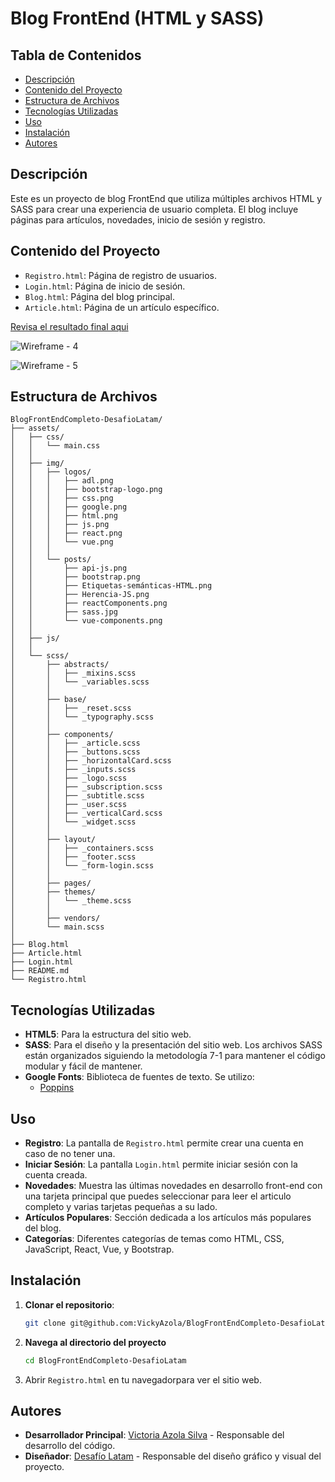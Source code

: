 # Blog FrontEnd (HTML y SASS)

## Tabla de Contenidos

- [Descripción](#descripción)
- [Contenido del Proyecto](#contenido-del-proyecto)
- [Estructura de Archivos](#estructura-de-archivos)
- [Tecnologías Utilizadas](#tecnologías-utilizadas)
- [Uso](#uso)
- [Instalación](#instalación)
- [Autores](#autores)

## Descripción

Este es un proyecto de blog FrontEnd que utiliza múltiples archivos HTML y SASS para crear una 
experiencia de usuario completa. El blog incluye páginas para artículos, novedades, inicio de sesión 
y registro.

## Contenido del Proyecto
- `Registro.html`: Página de registro de usuarios.
- `Login.html`: Página de inicio de sesión.
- `Blog.html`: Página del blog principal.
- `Article.html`: Página de un artículo específico.

[Revisa el resultado final aqui](https://vickyazola.github.io/BlogFrontEndCompleto-DesafioLatam/)

![Wireframe - 4](https://github.com/VickyAzola/BlogFrontEndCompleto-DesafioLatam/assets/116470398/9ac683bf-81e5-4331-ba11-3e9e51403c8d)

![Wireframe - 5](https://github.com/VickyAzola/BlogFrontEndCompleto-DesafioLatam/assets/116470398/edc34023-ff5d-4283-b1f0-7dee8a9fc08f)


## Estructura de Archivos

```plaintext
BlogFrontEndCompleto-DesafioLatam/
├── assets/
│   ├── css/
│   │   └── main.css
│   │
│   ├── img/
│   │   ├── logos/
│   │   │   ├── adl.png
│   │   │   ├── bootstrap-logo.png
│   │   │   ├── css.png
│   │   │   ├── google.png
│   │   │   ├── html.png
│   │   │   ├── js.png
│   │   │   ├── react.png
│   │   │   └── vue.png
│   │   │
│   │   └── posts/
│   │       ├── api-js.png 
│   │       ├── bootstrap.png 
│   │       ├── Etiquetas-semánticas-HTML.png 
│   │       ├── Herencia-JS.png
│   │       ├── reactComponents.png 
│   │       ├── sass.jpg
│   │       └── vue-components.png 
│   │
│   ├── js/
│   │    
│   └── scss/
│       ├── abstracts/
│       │   ├── _mixins.scss
│       │   └── _variables.scss
│       │ 
│       ├── base/
│       │   ├── _reset.scss
│       │   └── _typography.scss
│       │ 
│       ├── components/
│       │   ├── _article.scss
│       │   ├── _buttons.scss
│       │   ├── _horizontalCard.scss
│       │   ├── _inputs.scss
│       │   ├── _logo.scss
│       │   ├── _subscription.scss
│       │   ├── _subtitle.scss
│       │   ├── _user.scss
│       │   ├── _verticalCard.scss
│       │   └── _widget.scss
│       │ 
│       ├── layout/
│       │   ├── _containers.scss
│       │   ├── _footer.scss
│       │   └── _form-login.scss
│       │ 
│       ├── pages/
│       ├── themes/
│       │   └── _theme.scss
│       │ 
│       ├── vendors/
│       └── main.scss
│
├── Blog.html
├── Article.html
├── Login.html
├── README.md
└── Registro.html
```

## Tecnologías Utilizadas

- **HTML5**: Para la estructura del sitio web.
- **SASS**: Para el diseño y la presentación del sitio web. Los archivos SASS están organizados siguiendo la metodología 7-1 para mantener el código modular y fácil de mantener.
- **Google Fonts**: Biblioteca de fuentes de texto. Se utilizo:
  - [Poppins](https://fonts.google.com/specimen/Poppins?query=Poppins)

## Uso
- **Registro**: La pantalla de `Registro.html` permite crear una cuenta en caso de no tener una.
- **Iniciar Sesión**: La pantalla `Login.html` permite iniciar sesión con la cuenta creada.
- **Novedades**: Muestra las últimas novedades en desarrollo front-end con una tarjeta principal
  que puedes seleccionar para leer el articulo completo y varias tarjetas pequeñas a su lado.
- **Artículos Populares**: Sección dedicada a los artículos más populares del blog.
- **Categorías**: Diferentes categorías de temas como HTML, CSS, JavaScript, React, Vue, y Bootstrap.

## Instalación

1. **Clonar el repositorio**:
    ```bash
    git clone git@github.com:VickyAzola/BlogFrontEndCompleto-DesafioLatam.git
    ```
2. **Navega al directorio del proyecto**
    ```bash
    cd BlogFrontEndCompleto-DesafioLatam
    ```
3. Abrir `Registro.html` en tu navegadorpara ver el sitio web.

## Autores

- **Desarrollador Principal**: [Victoria Azola Silva](https://github.com/VickyAzola) - Responsable del desarrollo del código.
- **Diseñador**: [Desafío Latam](https://desafiolatam.com/admision/?utm_term=desafio%20latam&utm_campaign=Brand&utm_source=adwords&utm_medium=ppc&hsa_acc=1239562006&hsa_cam=16998643182&hsa_grp=136655824715&hsa_ad=596057942540&hsa_src=g&hsa_tgt=kwd-340546658839&hsa_kw=desafio%20latam&hsa_mt=b&hsa_net=adwords&hsa_ver=3&gad_source=1&gclid=CjwKCAjwvvmzBhA2EiwAtHVrbzEJGJPqUuTuFDuNIFtSh4eKqGXcLXmCO9u12vwlU553fGXV93Q5zxoCGmEQAvD_BwE) - Responsable del diseño gráfico y visual del proyecto.
